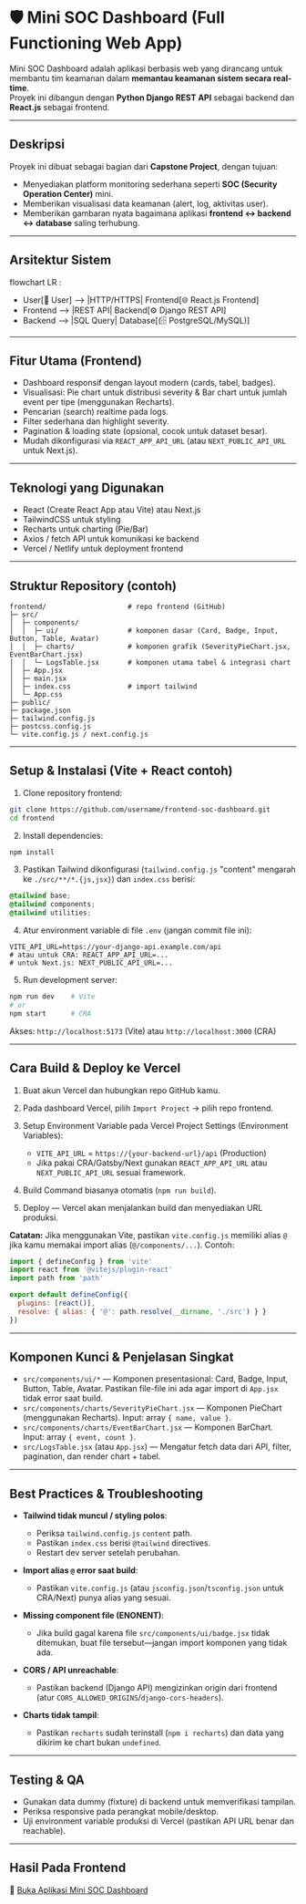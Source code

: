 # 🛡️ Mini SOC Dashboard (Full Functioning Web App)

Mini SOC Dashboard adalah aplikasi berbasis web yang dirancang untuk membantu tim keamanan dalam **memantau keamanan sistem secara real-time**.  
Proyek ini dibangun dengan **Python Django REST API** sebagai backend dan **React.js** sebagai frontend.

---

## Deskripsi
Proyek ini dibuat sebagai bagian dari **Capstone Project**, dengan tujuan:
- Menyediakan platform monitoring sederhana seperti **SOC (Security Operation Center)** mini.
- Memberikan visualisasi data keamanan (alert, log, aktivitas user).
- Memberikan gambaran nyata bagaimana aplikasi **frontend ↔ backend ↔ database** saling terhubung.

---

## Arsitektur Sistem
flowchart LR :
- User[👤 User] --> |HTTP/HTTPS| Frontend[🌐 React.js Frontend]
- Frontend --> |REST API| Backend[⚙️ Django REST API]
- Backend --> |SQL Query| Database[(🗄️ PostgreSQL/MySQL)]

---

## Fitur Utama (Frontend)

* Dashboard responsif dengan layout modern (cards, tabel, badges).
* Visualisasi: Pie chart untuk distribusi severity & Bar chart untuk jumlah event per tipe (menggunakan Recharts).
* Pencarian (search) realtime pada logs.
* Filter sederhana dan highlight severity.
* Pagination & loading state (opsional, cocok untuk dataset besar).
* Mudah dikonfigurasi via `REACT_APP_API_URL` (atau `NEXT_PUBLIC_API_URL` untuk Next.js).

---

## Teknologi yang Digunakan

* React (Create React App atau Vite) atau Next.js
* TailwindCSS untuk styling
* Recharts untuk charting (Pie/Bar)
* Axios / fetch API untuk komunikasi ke backend
* Vercel / Netlify untuk deployment frontend

---

## Struktur Repository (contoh)

```
frontend/                    # repo frontend (GitHub)
├─ src/
│  ├─ components/
│  │  ├─ ui/                 # komponen dasar (Card, Badge, Input, Button, Table, Avatar)
│  │  ├─ charts/             # komponen grafik (SeverityPieChart.jsx, EventBarChart.jsx)
│  │  └─ LogsTable.jsx       # komponen utama tabel & integrasi chart
│  ├─ App.jsx
│  ├─ main.jsx
│  ├─ index.css              # import tailwind
│  └─ App.css
├─ public/
├─ package.json
├─ tailwind.config.js
├─ postcss.config.js
└─ vite.config.js / next.config.js
```

---

## Setup & Instalasi (Vite + React contoh)

1. Clone repository frontend:

```bash
git clone https://github.com/username/frontend-soc-dashboard.git
cd frontend
```

2. Install dependencies:

```bash
npm install
```

3. Pastikan Tailwind dikonfigurasi (`tailwind.config.js` "content" mengarah ke `./src/**/*.{js,jsx}`) dan `index.css` berisi:

```css
@tailwind base;
@tailwind components;
@tailwind utilities;
```

4. Atur environment variable di file `.env` (jangan commit file ini):

```
VITE_API_URL=https://your-django-api.example.com/api
# atau untuk CRA: REACT_APP_API_URL=...
# untuk Next.js: NEXT_PUBLIC_API_URL=...
```

5. Run development server:

```bash
npm run dev    # Vite
# or
npm start      # CRA
```

Akses: `http://localhost:5173` (Vite) atau `http://localhost:3000` (CRA)

---

## Cara Build & Deploy ke Vercel

1. Buat akun Vercel dan hubungkan repo GitHub kamu.
2. Pada dashboard Vercel, pilih `Import Project` → pilih repo frontend.
3. Setup Environment Variable pada Vercel Project Settings (Environment Variables):

   * `VITE_API_URL` = `https://{your-backend-url}/api` (Production)
   * Jika pakai CRA/Gatsby/Next gunakan `REACT_APP_API_URL` atau `NEXT_PUBLIC_API_URL` sesuai framework.
4. Build Command biasanya otomatis (`npm run build`).
5. Deploy — Vercel akan menjalankan build dan menyediakan URL produksi.

**Catatan:** Jika menggunakan Vite, pastikan `vite.config.js` memiliki alias `@` jika kamu memakai import alias (`@/components/...`). Contoh:

```js
import { defineConfig } from 'vite'
import react from '@vitejs/plugin-react'
import path from 'path'

export default defineConfig({
  plugins: [react()],
  resolve: { alias: { '@': path.resolve(__dirname, './src') } }
})
```

---

## Komponen Kunci & Penjelasan Singkat

* `src/components/ui/*` — Komponen presentasional: Card, Badge, Input, Button, Table, Avatar. Pastikan file-file ini ada agar import di `App.jsx` tidak error saat build.
* `src/components/charts/SeverityPieChart.jsx` — Komponen PieChart (menggunakan Recharts). Input: array `{ name, value }`.
* `src/components/charts/EventBarChart.jsx` — Komponen BarChart. Input: array `{ event, count }`.
* `src/LogsTable.jsx` (atau `App.jsx`) — Mengatur fetch data dari API, filter, pagination, dan render chart + tabel.

---

## Best Practices & Troubleshooting

* **Tailwind tidak muncul / styling polos**:

  * Periksa `tailwind.config.js` `content` path.
  * Pastikan `index.css` berisi `@tailwind` directives.
  * Restart dev server setelah perubahan.

* **Import alias `@` error saat build**:

  * Pastikan `vite.config.js` (atau `jsconfig.json`/`tsconfig.json` untuk CRA/Next) punya alias yang sesuai.

* **Missing component file (ENONENT)**:

  * Jika build gagal karena file `src/components/ui/badge.jsx` tidak ditemukan, buat file tersebut—jangan import komponen yang tidak ada.

* **CORS / API unreachable**:

  * Pastikan backend (Django API) mengizinkan origin dari frontend (atur `CORS_ALLOWED_ORIGINS`/`django-cors-headers`).

* **Charts tidak tampil**:

  * Pastikan `recharts` sudah terinstall (`npm i recharts`) dan data yang dikirim ke chart bukan `undefined`.

---

## Testing & QA

* Gunakan data dummy (fixture) di backend untuk memverifikasi tampilan.
* Periksa responsive pada perangkat mobile/desktop.
* Uji environment variable produksi di Vercel (pastikan API URL benar dan reachable).

---

## Hasil Pada Frontend

🚀 [Buka Aplikasi Mini SOC Dashboard](https://frontend-soc.vercel.app/)

